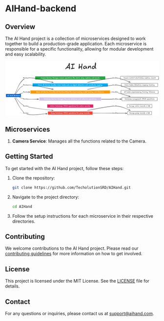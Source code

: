 # AIHand-backend

## Overview

The AI Hand project is a collection of microservices designed to work together to build a production-grade application. Each microservice is responsible for a specific functionality, allowing for modular development and easy scalability.

![alt text](image.png)

## Microservices

1. **Camera Service**: Manages all the functions related to the Camera.
## Getting Started

To get started with the AI Hand project, follow these steps:

1. Clone the repository:
    ```sh
    git clone https://github.com/TecholutionSRD/AIHand.git
    ```
2. Navigate to the project directory:
    ```sh
    cd AIHand
    ```
3. Follow the setup instructions for each microservice in their respective directories.

## Contributing

We welcome contributions to the AI Hand project. Please read our [contributing guidelines](CONTRIBUTING.md) for more information on how to get involved.

## License

This project is licensed under the MIT License. See the [LICENSE](LICENSE) file for details.

## Contact

For any questions or inquiries, please contact us at support@aihand.com.
